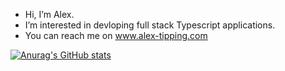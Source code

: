 -  Hi, I’m Alex.
-  I’m interested in devloping full stack Typescript applications. 
-  You can reach me on www.alex-tipping.com

[![Anurag's GitHub stats](https://github-readme-stats.vercel.app/api?username=alext162&count_private=true)](https://github.com/anuraghazra/github-readme-stats)



